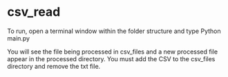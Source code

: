 # csv_read

To run, open a terminal window within the folder structure and type
Python main.py

You will see the file being processed in csv_files and a new processed file appear in the processed directory. You must add the CSV to the csv_files directory and remove the txt file. 
